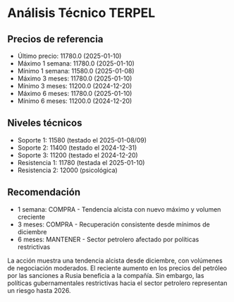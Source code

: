 # Análisis Técnico TERPEL

## Precios de referencia
- Último precio: 11780.0 (2025-01-10)
- Máximo 1 semana: 11780.0 (2025-01-10)
- Mínimo 1 semana: 11580.0 (2025-01-08)
- Máximo 3 meses: 11780.0 (2025-01-10)
- Mínimo 3 meses: 11200.0 (2024-12-20)
- Máximo 6 meses: 11780.0 (2025-01-10)
- Mínimo 6 meses: 11200.0 (2024-12-20)

## Niveles técnicos
- Soporte 1: 11580 (testado el 2025-01-08/09)
- Soporte 2: 11400 (testado el 2024-12-31)
- Soporte 3: 11200 (testado el 2024-12-20)
- Resistencia 1: 11780 (testada el 2025-01-10)
- Resistencia 2: 12000 (psicológica)

## Recomendación
- 1 semana: COMPRA - Tendencia alcista con nuevo máximo y volumen creciente
- 3 meses: COMPRA - Recuperación consistente desde mínimos de diciembre
- 6 meses: MANTENER - Sector petrolero afectado por políticas restrictivas

La acción muestra una tendencia alcista desde diciembre, con volúmenes de negociación moderados. El reciente aumento en los precios del petróleo por las sanciones a Rusia beneficia a la compañía. Sin embargo, las políticas gubernamentales restrictivas hacia el sector petrolero representan un riesgo hasta 2026.
